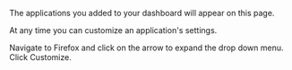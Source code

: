 The applications you added to your dashboard will appear on this page.

At any time you can customize an application's settings.

Navigate to Firefox and click on the arrow to expand the drop down menu. Click Customize.
